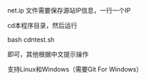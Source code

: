 net.ip 文件需要保存源站IP信息，一行一个IP

cd本程序目录，然后运行

bash cdntest.sh

即可，其他根据中文提示操作

支持Linux和Windows（需要Git For Windows）